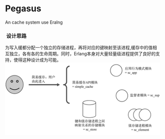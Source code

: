 # Pegasus

An cache system use Eralng

###  设计思路

为写入缓都分配一个独立的存储进程，再将对应的键映射至该进程,缓存中的值相互独立，各有各的生命周期。同时，Erlang本身对大量轻量级进程提供了良好的支持，使得这种设计成为可能。
![](https://raw.githubusercontent.com/acmerfight/Pegasus/master/img/otp0.png)

